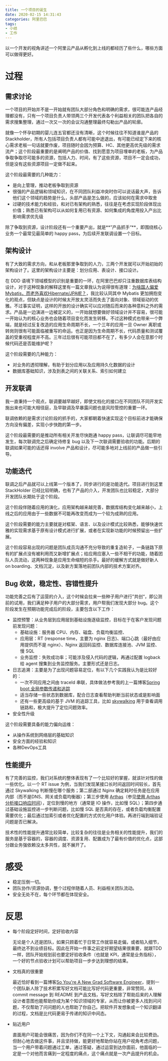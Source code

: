```yaml
---
title: 一个项目的诞生
date: 2020-02-15 14:31:43
categories: 阿里巴巴
tags: 
- 小结
- 工作
---
```


以一个开发的视角讲述一个阿里云产品从孵化到上线的都经历了些什么，哪些方面可以做得更好。

<!--more-->

# 过程

## 需求讨论

一个项目的开始并不是一开始就有团队大部分角色和明确的需求，很可能连产品经理都没有，只有一个项目负责人带领两三个开发代表各个利益相关的团队把各自的需求搜集整理，通过一次又一次的会议沟通整理最终勾勒出产品的轮廓。

就像一个怀孕初期的婴儿连五官都还没有清晰，这个时候往往不知道谁是产品的 Stackholder，所有人包括项目负责人都有可能中途退出，有可能已经定下来的核心需求老板一句话就要作废，项目随时会因为预算、HC、其他更高优先级的需求流产；这个阶段最重要的是阐明产品的价值、找到愿意为项目埋单的老板，为产品争取争取尽可能多的资源，包括人力、时间，有了这些资源，项目不一定会成功，但是没有这些资源项目一定做不起来。

这个阶段最需要的几种能力：

- 是向上管理，推动老板争取到资源
- 很强的产品逻辑和领域知识，在不同团队利益冲突时你可以说话最大声，告诉他们这个领域的趋势是什么，头部产品是怎么做的，应该如何在需求中取舍
- 过硬的技术能力和经验，和对已有架构的熟悉，往往是在考虑实现阶段体现出价值；熟悉已有架构可以从如何复用已有资源、如何集成的角度用投入产出比影响需求优先级

除了争取到资源，设计阶段还有一个重要产出，就是**”产品抓手“**，即围绕核心业务一个最常见最简单的 happy pass，为后续开发联调设置一个目标。

## 架构设计

有了大致的需求方向，和从老板那里争取到的人力，三两个开发就可以开始初始的架构设计了。这里的架构设计主要是：划分应用、表设计、接口设计。

在 DDD 语境下领域模型的识别是重要的一环，在阿里巴巴却只注重数据库表结构设计，对于这种现象的解释这里有一篇文章我认为说得很有道理：[为啥国人偏爱Mybatis，而老外喜欢Hibernate/JPA呢？](<https://blog.csdn.net/m0_37609579/article/details/102961765>)，我比较认同其中 Mybatis 更加拥抱变化的观点，但缺点是设计的时候太开放太灵活而失去了面向对象、领域驱动的优雅。不过事实证明，这样的开放的设计确实可以应对随后而来的各种意料之外的需求。产品是一边演进一边被定义的，一开始就想要做好领域设计并不容易，很可能一开始认为的核心业务也会随着项目变化而发生转移。不过这种模式也带来一个弊端，就是经过反复改造的应用生命周期不长，一个三年的应用一旦 Owner 离职或转岗则很有可能面临被重写的命运。也正是因为生命周期不长，代码质量和测试覆盖的受重视程度并不高。三年过后很有可能项目都不在了，有多少人会在意那个时候代码还是否能维护呢？

这个阶段需要的几种能力：

- 对业务的透彻理解，有助于划分应用以及应用持久化数据的设计
- 数据库基础知识，涉及到表之间的关联关系、索引如何建立

## 开发联调

我一直秉持一个观点，联调要越早越好，即使文档化的接口在不同团队不同开发实施出来也可能大相径庭，及早联调及早暴露问题也是风险管控的重要一环。

联调依赖的是需求讨论阶段的抓手的，大家都朝着快速实现这个目标前进才能确保方向没有偏差，实现小步快跑的第一步。

这个阶段最需要的是推动所有相关开发尽快跑通 happy pass，让联调尽可能早地发生，每次联调完之后确定待修复 bug 以及下一次联调需要验收的功能。后期的联调如果可能的话还得 involve 产品和设计，尽可能多地对上线前的产品做一些引导。

## 功能迭代

联调之后产品就可以上线第一个版本了，同步进行的是功能迭代。项目进行到这里 StackHolder 已经比较明确，也有了产品的介入，开发团队也比较稳定，大部分开发团队长期处于这个阶段。

这个阶段伴随着应用的演化，应用架构越来越完善，数据库结构变化越来越小，上线之后的应用由于一些数据不可能再改变而成为一个较为成熟的应用。

这个阶段需要的能力主要就是对框架、语言、以及设计模式比较熟悉，能够快速优雅的实现需求基于原有设计模式进行扩展，或者在实现新功能的时候预留出一些扩展。

这个阶段容易出现的问题是团队成员沟通不充分导致的重复造轮子，一条链路下原有的扩展点没有被利用而又新增扩展点；给应用应塞入一些不相干的功能，随着团队人员流动，这两种现象是应用生命缩短的杀手。最好的缓解方式就是做好新人 on boarding、文档沉淀，以及新方案落地前团队内部的技术方案对齐。

## Bug 收敛，稳定性、容错性提升

功能完善之后有了运营的介入，这个时候会拉来一些种子用户进行”共创“，即公测前的试用，我们满足种子用户的大部分需求，用户帮我们发现大部分 bug。这个阶段发生在预期功能完成后的阶段，主要包含以下工作：

- 监控预警：从业务层到应用层到基础设施逐级监控，目标在于在客户发现问题前发现问题：
  - 基础设施：服务器 CPU、内存、磁盘、负载均衡监控、
  - 应用层：RT (response time，主要为 nginx 日志)、端口心跳（最好由应用提供而不是 nginx）、Nginx 返回码监控、数据库连接池、JVM 监控、慢 SQL
  - 业务监控：失败成功率；可能涉及侵入代码的逻辑，再通过配置 logback 给 agent 搜集到业务监控服务。主要形式还是日志。
- 日志追溯：主要是为了出现问题容易定位，有以下几个实践我认为是比较好的：
  - 一次不同应用之间由 traceId 串联，具体做法参考我的上一篇博客[Spring boot 全局参数传递和追踪](https://www.duyidong.com/2019/12/21/spring-boot-log-trace/)
  - 适当存储一些状态到数据库，配合日志查看帮助判断当前状态或是影响面
  - 还有一些更高级的基于 JVM 的追踪工具，比如 [skywalking](https://github.com/apache/skywalking) 用于查看调用链路和，极大提升了定位问题效率。
- 安全性升级

这个阶段需要具备的能力偏向运维：

- 从操作系统到网络层的基础知识
- 安全方面的经验和知识
- 各种DevOps工具

## 性能提升

有了完善的监控，我们对系统的整体表现有了一个比较好的掌握，就该针对性的做一些优化。以一个 RT issue 为例，当我们发现某接口长时间返回时间较长，首先通过 Skywalking 判断慢在哪个服务；第二部通过 Nginx 确定耗时任务是在应用内部（而不是DNS、网关或负载均衡器）；第三步使用 [Arthas](https://alibaba.github.io/arthas/)（参见[使用 Arthas 分析接口响应时间](https://www.duyidong.com/2019/11/26/arthas-analytics-rt/)），定位到慢的地方（通常是 IO 操作，比如慢 SQL）；第四步通过基础设施监控进一步判断问题，比如慢 SQL 是否真的存在，或者负载均衡配置需要优化；最后通过加索引或者优化配置的方式优化用户体验。再进行端到端验证问题是否已解决。

技术性的性能提升通常比较简单，比较复杂的往往是业务相关的性能提升，我们的服务是基于容器的，容器的调度、资源复用、配置成为了最有价值的优化点，这部分跟业务强依赖没太多共性，就不展开了。

# 感受

- 稳定压倒一切。
- 团队协作/资源协调，整个过程伴随着人员、利益相关团队流动。
- 安全无处不在，每个环节都在体现安全。

# 反思

- 每个阶段定好时间，定好验收内容

  无论是个人还是团队，如果只顾着忙于日常工作就容易走偏，或者陷入细节，最终达不到业绩目标。因此在开始一件事之前定好期望结果很重要，就跟TDD一样，团队开始规划前也要定好验收条件（也就是 KPI，通常是业务指标），一个好的节点验收计划可以帮助项目一步步达到理想的结果。

- 文档真的很重要

  最近恰好看到一篇博客[So You're A New Grad Software Engineer](https://evanliman.to/2019/10/06/so-youre-a-new-grad-software-engineer.html)，提到一个团队新人除了技术积累写好文档可能比写好代码更重要，非常赞同，从 commit message 到 README 到产品文档，写好文档除了帮助后来的人理解设计者意图也能帮助你成为某个知识领域的专家，从而让你被更多人找到问问题，不仅帮助了问问题的人也帮助了你自己。把软件开发想象成一个知识翻译的过程，文档是比代码更易于传递的知识中间态。

- 贴近用户

  直面用户可能会很痛苦，因为你们不在同一个上下文，沟通起来会比较费劲。但耐心地去做这件事，并且坚持做，能更好地帮助你站在用户视角考虑问题，当一个用户带着问题通过工单，通过答疑，通过运营到达你面前，他面临的一定是一个对他而言痛到一定程度的痛点，这个痛点就是一次产品提升的机会。
